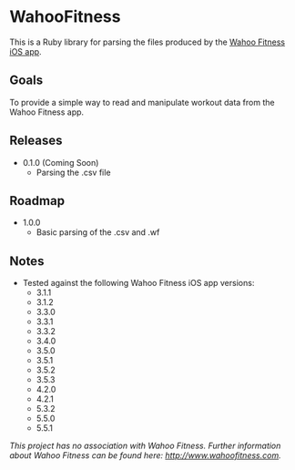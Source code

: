# WahooFitness
This is a Ruby library for parsing the files produced by the [Wahoo Fitness iOS app](https://itunes.apple.com/us/app/wahoo-fitness-bluetooth-powered/id391599899?mt=8).

## Goals
To provide a simple way to read and manipulate workout data from the Wahoo Fitness app.

## Releases
* 0.1.0 (Coming Soon)
  * Parsing the .csv file

## Roadmap
* 1.0.0
  * Basic parsing of the .csv and .wf 

## Notes
* Tested against the following Wahoo Fitness iOS app versions:
  * 3.1.1
  * 3.1.2
  * 3.3.0
  * 3.3.1
  * 3.3.2
  * 3.4.0
  * 3.5.0
  * 3.5.1
  * 3.5.2
  * 3.5.3
  * 4.2.0
  * 4.2.1
  * 5.3.2
  * 5.5.0
  * 5.5.1
  
*This project has no association with Wahoo Fitness.  Further information about Wahoo Fitness can be found here: http://www.wahoofitness.com.*
